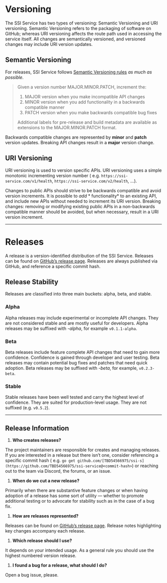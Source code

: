 # Versioning

The SSI Service has two types of versioning: Semantic Versioning and URI versioning. Semantic Versioning refers to the
packaging of software on GitHub; whereas URI versioning affects the route path used in accessing the service itself. All
changes are semantically versioned, and versioned changes may include URI version updates.

## Semantic Versioning

For releases, SSI Service follows [Semantic Versioning rules](https://semver.org/) *as much as possible.*

> Given a version number MAJOR.MINOR.PATCH, increment the:
>
> 1. MAJOR version when you make incompatible API changes
> 2. MINOR version when you add functionality in a backwards compatible manner
> 3. PATCH version when you make backwards compatible bug fixes
>
> Additional labels for pre-release and build metadata are available as extensions to the MAJOR.MINOR.PATCH format.
>

Backwards compatible changes are represented by **minor** and **patch** version updates. Breaking API changes result in
a **major** version change.

## URI Versioning

URI versioning is used to version specific APIs. URI versioning uses a simple monotonic incrementing version number (
e.g. `https://ssi-service.com/v1/health`, `https://ssi-service.com/v2/health`, …).

Changes to public APIs should strive to be backwards compatible and avoid version increments. It is possible to *add* *
functionality* to an existing API, and include new APIs without needed to increment its URI version. Breaking changes:
removing or modifying existing public APIs in a non-backwards compatible manner should be avoided, but when necessary,
result in a URI version increment.

---

# Releases

A release is a version-identified distribution of the SSI Service. Releases can be found
on [GitHub’s release page](https://github.com/TBD54566975/ssi-service/releases). Releases are always published via
GitHub, and reference a specific commit hash.

## Release Stability

Releases are classified into three main buckets: alpha, beta, and stable.

### Alpha

Alpha releases may include experimental or incomplete API changes. They are not considered stable and are mostly useful
for developers. Alpha releases may be suffixed with *-alpha*, for example `v0.1.1-alpha`.

### Beta

Beta releases include feature complete API changes that need to gain more confidence. Confidence is gained through
developer and user testing. Beta releases may contain potential bug fixes and patches that need quick adoption. Beta
releases may be suffixed with *-beta*, for example, `v0.2.3-beta`.

### Stable

Stable releases have been well tested and carry the highest level of confidence. They are suited for production-level
usage. They are not suffixed (e.g. `v0.5.2`).

---

## Release Information

1. **Who creates releases?**

The project maintainers are responsible for creates and managing releases. If you are interested in a release but there
isn’t one, consider referencing a specific commit hash (
e.g. `go get github.com/[TBD54566975/ssi-s](https://github.com/TBD54566975/ssi-service@<commit-hash>`) or reaching
out to the team via Discord, the forums, or an issue.

1. **When do we cut a new release?**

Primarily when there are substantive feature changes or when having adoption of a release has some sort of utility —
whether to promote additional testing or to advocate for stability such as in the case of a bug fix.

1. **How are releases represented?**

Releases can be found on [GitHub’s release page](https://github.com/TBD54566975/ssi-service/releases). Release notes
highlighting key changes accompany each release.

1. **Which release should I use?**

It depends on your intended usage. As a general rule you should use the highest numbered version release.

1. **I found a bug for a release, what should I do?**

Open a bug issue, please.